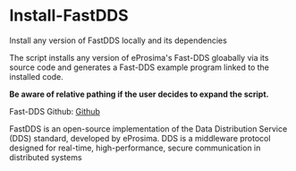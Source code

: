 # Install-FastDDS
Install any version of FastDDS locally and its dependencies

The script installs any version of eProsima's Fast-DDS gloabally via its source code and generates a Fast-DDS example program linked to the installed code. 

__Be aware of relative pathing if the user decides to expand the script.__

Fast-DDS Github: [Github](https://github.com/eProsima/Fast-DDS)

FastDDS is an open-source implementation of the Data Distribution Service (DDS) standard, developed by eProsima. DDS is a middleware protocol designed for real-time, high-performance, secure communication in distributed systems
